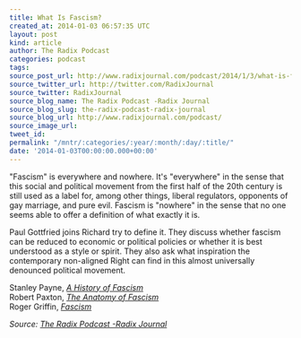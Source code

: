 ```yaml
---
title: What Is Fascism?
created_at: 2014-01-03 06:57:35 UTC
layout: post
kind: article
author: The Radix Podcast
categories: podcast
tags: 
source_post_url: http://www.radixjournal.com/podcast/2014/1/3/what-is-fascism
source_twitter_url: http://twitter.com/RadixJournal
source_twitter: RadixJournal
source_blog_name: The Radix Podcast -Radix Journal
source_blog_slug: the-radix-podcast-radix-journal
source_blog_url: http://www.radixjournal.com/podcast/
source_image_url: 
tweet_id: 
permalink: "/mntr/:categories/:year/:month/:day/:title/"
date: '2014-01-03T00:00:00.000+00:00'
---
```

<p>"Fascism" is everywhere and nowhere. It's "everywhere" in the sense that this social and political movement from the first half of the 20th century is still used as a label for, among other things, liberal regulators, opponents of gay marriage, and pure evil.  Fascism is "nowhere" in the sense that no one seems able to offer a definition of what exactly it is.  </p>

<p>Paul Gottfried joins Richard try to define it.  They discuss whether fascism can be reduced to economic or political policies or whether it is best understood as a style or spirit.  They also ask what inspiration the contemporary non-aligned Right can find in this almost universally denounced political movement.    </p>

<p>Stanley Payne, <a href="http://www.amazon.com/History-Fascism-1914-1945-Stanley-Payne/dp/0299148742/ref=sr_1_2?s=books&amp;ie=UTF8&amp;qid=1388732158&amp;sr=1-2&amp;keywords=stanley+payne+fascism"><em>A History of Fascism</em></a> <br />
Robert Paxton, <a href="http://www.amazon.com/Anatomy-Fascism-Robert-O-Paxton-ebook/dp/B000XUBE6G/ref=sr_1_1?s=books&amp;ie=UTF8&amp;qid=1388732120&amp;sr=1-1&amp;keywords=paxton+fascism"><em>The Anatomy of Fascism</em></a> <br />
Roger Griffin, <a href="http://www.amazon.com/Fascism-Oxford-Readers-Roger-Griffin/dp/0192892495/ref=sr_1_1?s=books&amp;ie=UTF8&amp;qid=1388732081&amp;sr=1-1&amp;keywords=griffin+fascism"><em>Fascism</em></a>  </p><div class="">
    <i>Source: <a href="http://www.radixjournal.com/podcast/">The Radix Podcast -Radix Journal</a></i>
</div>
